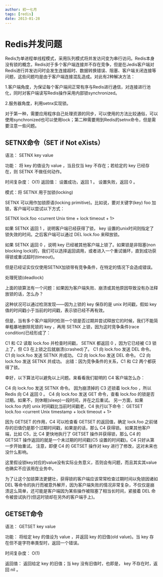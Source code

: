 ```yaml
---
author: 初一七月
tags: [redis]
date: 2013-01-28
---
```

# Redis并发问题

Redis为单进程单线程模式，采用队列模式将并发访问变为串行访问。Redis本身没有锁的概念，Redis对于多个客户端连接并不存在竞争，但是在Jedis客户端对Redis进行并发访问时会发生连接超时、数据转换错误、阻塞、客户端关闭连接等问题，这些问题均是由于客户端连接混乱造成。对此有2种解决方法：

1.客户端角度，为保证每个客户端间正常有序与Redis进行通信，对连接进行池化，同时对客户端读写Redis操作采用内部锁synchronized。

2.服务器角度，利用setnx实现锁。

对于第一种，需要应用程序自己处理资源的同步，可以使用的方法比较通俗，可以使用synchronized也可以使用lock；第二种需要用到Redis的setnx命令，但是需要注意一些问题。

## SETNX命令（SET if Not eXists）

语法：
SETNX key value

功能：
将 key 的值设为 value ，当且仅当 key 不存在；若给定的 key 已经存在，则 SETNX 不做任何动作。

时间复杂度：
O(1)
返回值：
设置成功，返回 1 。
设置失败，返回 0 。

模式：将 SETNX 用于加锁(locking)

SETNX 可以用作加锁原语(locking primitive)。比如说，要对关键字(key) foo 加锁，客户端可以尝试以下方式：

SETNX lock.foo <current Unix time + lock timeout + 1>

如果 SETNX 返回 1 ，说明客户端已经获得了锁， key 设置的unix时间则指定了锁失效的时间。之后客户端可以通过 DEL lock.foo 来释放锁。

如果 SETNX 返回 0 ，说明 key 已经被其他客户端上锁了。如果锁是非阻塞(non blocking lock)的，我们可以选择返回调用，或者进入一个重试循环，直到成功获得锁或重试超时(timeout)。

但是已经证实仅仅使用SETNX加锁带有竞争条件，在特定的情况下会造成错误。

处理死锁(deadlock)

上面的锁算法有一个问题：如果因为客户端失败、崩溃或其他原因导致没有办法释放锁的话，怎么办？

这种状况可以通过检测发现——因为上锁的 key 保存的是 unix 时间戳，假如 key 值的时间戳小于当前的时间戳，表示锁已经不再有效。

但是，当有多个客户端同时检测一个锁是否过期并尝试释放它的时候，我们不能简单粗暴地删除死锁的 key ，再用 SETNX 上锁，因为这时竞争条件(race condition)已经形成了：

C1 和 C2 读取 lock.foo 并检查时间戳， SETNX 都返回 0 ，因为它已经被 C3 锁上了，但 C3 在上锁之后就崩溃(crashed)了。
C1 向 lock.foo 发送 DEL 命令。
C1 向 lock.foo 发送 SETNX 并成功。
C2 向 lock.foo 发送 DEL 命令。
C2 向 lock.foo 发送 SETNX 并成功。
出错：因为竞争条件的关系，C1 和 C2 两个都获得了锁。


幸好，以下算法可以避免以上问题。来看看我们聪明的 C4 客户端怎么办：

C4 向 lock.foo 发送 SETNX 命令。
因为崩溃掉的 C3 还锁着 lock.foo ，所以 Redis 向 C4 返回 0 。
C4 向 lock.foo 发送 GET 命令，查看 lock.foo 的锁是否过期。如果不，则休眠(sleep)一段时间，并在之后重试。
另一方面，如果 lock.foo 内的 unix 时间戳比当前时间戳老，C4 执行以下命令：
GETSET lock.foo <current Unix timestamp + lock timeout + 1>

因为 GETSET 的作用，C4 可以检查看 GETSET 的返回值，确定 lock.foo 之前储存的旧值仍是那个过期时间戳，如果是的话，那么 C4 获得锁。
如果其他客户端，比如 C5，比 C4 更快地执行了 GETSET 操作并获得锁，那么 C4 的 GETSET 操作返回的就是一个未过期的时间戳(C5 设置的时间戳)。C4 只好从第一步开始重试。
注意，即便 C4 的 GETSET 操作对 key 进行了修改，这对未来也没什么影响。

这里假设锁key对应的value没有实际业务意义，否则会有问题，而且其实其value也确实不应该用在业务中。

为了让这个加锁算法更健壮，获得锁的客户端应该常常检查过期时间以免锁因诸如 DEL 等命令的执行而被意外解开，因为客户端失败的情况非常复杂，不仅仅是崩溃这么简单，还可能是客户端因为某些操作被阻塞了相当长时间，紧接着 DEL 命令被尝试执行(但这时锁却在另外的客户端手上)。


## GETSET命令

语法：
GETSET key value

功能：
将给定 key 的值设为 value ，并返回 key 的旧值(old value)。当 key 存在但不是字符串类型时，返回一个错误。

时间复杂度：
O(1)

返回值：
返回给定 key 的旧值；当 key 没有旧值时，也即是， key 不存在时，返回 nil 。
